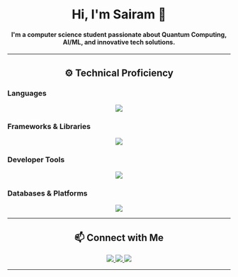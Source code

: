 <h1 align="center"><strong>Hi, I'm Sairam 👋</strong></h1>
<h4 align="center"><strong>I'm a computer science student passionate about Quantum Computing, AI/ML, and innovative tech solutions.</strong></h4>

---

<h2 align="center"><strong>⚙️ Technical Proficiency</strong></h2>

<h3><strong>Languages</strong></h3>
<p align="center">
  <img src="https://skillicons.dev/icons?i=python,java,c,cpp,js,html,css" />
</p>

<h3><strong>Frameworks & Libraries</strong></h3>
<p align="center">
  <img src="https://skillicons.dev/icons?i=react,angular,flutter,npm,pytorch,sklearn" />
</p>

<h3><strong>Developer Tools</strong></h3>
<p align="center">
  <img src="https://skillicons.dev/icons?i=git,vscode,idea,eclipse,postman,supabase,anaconda,figma,blender" />
</p>

<h3><strong>Databases & Platforms</strong></h3>
<p align="center">
  <img src="https://skillicons.dev/icons?i=mysql,mongodb,firebase,github" />
</p>

---

<h2 align="center"><strong>📫 Connect with Me</strong></h2>

<p align="center">
  <a href="mailto:s.r.02.09.2004@gmail.com">
    <img src="https://skillicons.dev/icons?i=gmail" />
  </a>
  <a href="https://www.linkedin.com/in/sairam-ss/">
    <img src="https://skillicons.dev/icons?i=linkedin" />
  </a>
  <a href="https://github.com/sairam294">
    <img src="https://skillicons.dev/icons?i=github" />
  </a>
</p>

---

<!---
sairam294/sairam294 is a ✨ special ✨ repository because its `README.md` appears on your GitHub profile.
You can click the Preview link to take a look at your changes.
--->
